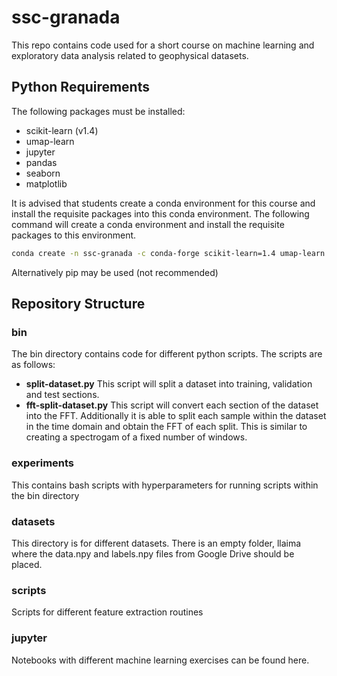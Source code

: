 # ssc-granada

This repo contains code used for a short course on machine learning and exploratory data analysis related to geophysical datasets.

## Python Requirements

The following packages must be installed:

- scikit-learn (v1.4)
- umap-learn
- jupyter
- pandas
- seaborn
- matplotlib

It is advised that students create a conda environment for this course and install the requisite packages into this conda environment. The following command will create a conda environment and install the requisite packages to this environment.

```bash
conda create -n ssc-granada -c conda-forge scikit-learn=1.4 umap-learn jupyter pandas seaborn matplotlib
```


Alternatively pip may be used (not recommended)

## Repository Structure

### bin

The bin directory contains code for different python scripts. The scripts are as follows:

- **split-dataset.py** This script will split a dataset into training, validation and test sections.
- **fft-split-dataset.py** This script will convert each section of the dataset into the FFT. Additionally it is able to split each sample within the dataset in the time domain and obtain the FFT of each split. This is similar to creating a spectrogam of a fixed number of windows.

### experiments

This contains bash scripts with hyperparameters for running scripts within the bin directory

### **datasets**

This directory is for different datasets. There is an empty folder, llaima where the data.npy and labels.npy files from Google Drive should be placed.

### **scripts**

Scripts for different feature extraction routines

### jupyter

Notebooks with different machine learning exercises can be found here.
